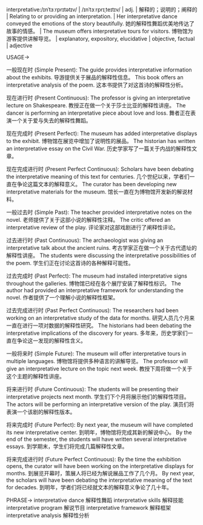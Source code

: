 interpretative:/ɪnˈtɜːrprɪtətɪv/ | /ɪnˈtɜːrprɪˌteɪtɪv/ | adj. | 解释的；说明的；阐释的 | Relating to or providing an interpretation. | Her interpretative dance conveyed the emotions of the story beautifully. 她的解释性舞蹈优美地传达了故事的情感。 |  The museum offers interpretative tours for visitors.  博物馆为游客提供讲解导览。 |  explanatory, expository, elucidative | objective, factual | adjective


USAGE->

一般现在时 (Simple Present):
The guide provides interpretative information about the exhibits.  导游提供关于展品的解释性信息。
This book offers an interpretative analysis of the poem. 这本书提供了对这首诗的解释性分析。

现在进行时 (Present Continuous):
The professor is giving an interpretative lecture on Shakespeare. 教授正在做一个关于莎士比亚的解释性讲座。
The dancer is performing an interpretative piece about love and loss.  舞者正在表演一个关于爱与失去的解释性舞蹈。

现在完成时 (Present Perfect):
The museum has added interpretative displays to the exhibit. 博物馆在展览中增加了说明性的展品。
The historian has written an interpretative essay on the Civil War.  历史学家写了一篇关于内战的解释性文章。

现在完成进行时 (Present Perfect Continuous):
Scholars have been debating the interpretative meaning of this text for centuries.  几个世纪以来，学者们一直在争论这篇文本的解释意义。
The curator has been developing new interpretative materials for the museum. 馆长一直在为博物馆开发新的解说材料。

一般过去时 (Simple Past):
The teacher provided interpretative notes on the novel.  老师提供了关于这部小说的解释性注释。
The critic offered an interpretative review of the play.  评论家对这部戏剧进行了阐释性评论。

过去进行时 (Past Continuous):
The archaeologist was giving an interpretative talk about the ancient ruins.  考古学家正在做一个关于古代遗址的解释性讲座。
The students were discussing the interpretative possibilities of the poem. 学生们正在讨论这首诗的各种解释可能性。

过去完成时 (Past Perfect):
The museum had installed interpretative signs throughout the galleries. 博物馆已经在各个展厅安装了解释性标识。
The author had provided an interpretative framework for understanding the novel.  作者提供了一个理解小说的解释性框架。

过去完成进行时 (Past Perfect Continuous):
The researchers had been working on an interpretative study of the data for months.  研究人员几个月来一直在进行一项对数据的解释性研究。
The historians had been debating the interpretative implications of the discovery for years.  多年来，历史学家们一直在争论这一发现的解释性含义。

一般将来时 (Simple Future):
The museum will offer interpretative tours in multiple languages.  博物馆将提供多种语言的讲解导览。
The professor will give an interpretative lecture on the topic next week.  教授下周将做一个关于这个主题的解释性讲座。


将来进行时 (Future Continuous):
The students will be presenting their interpretative projects next month.  学生们下个月将展示他们的解释性项目。
The actors will be performing an interpretative version of the play.  演员们将表演一个该剧的解释性版本。


将来完成时 (Future Perfect):
By next year, the museum will have completed its new interpretative center.  到明年，博物馆将完成其新的解说中心。
By the end of the semester, the students will have written several interpretative essays.  到学期末，学生们将完成几篇解释性文章。

将来完成进行时 (Future Perfect Continuous):
By the time the exhibition opens, the curator will have been working on the interpretative displays for months. 到展览开幕时，策展人将已经为解说展品工作了几个月。
By next year, the scholars will have been debating the interpretative meaning of the text for decades. 到明年，学者们将已经就文本的解释意义争论了几十年。


PHRASE->
interpretative dance  解释性舞蹈
interpretative skills  解释技能
interpretative program  解说节目
interpretative framework  解释框架
interpretative analysis  解释性分析
